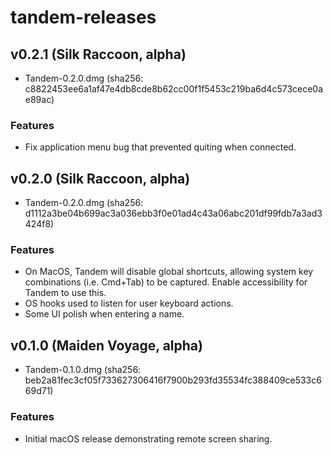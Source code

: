 # tandem-releases

## v0.2.1 (Silk Raccoon, alpha)

- Tandem-0.2.0.dmg (sha256: c8822453ee6a1af47e4db8cde8b62cc00f1f5453c219ba6d4c573cece0ae89ac)

### Features

- Fix application menu bug that prevented quiting when connected.

## v0.2.0 (Silk Raccoon, alpha)

- Tandem-0.2.0.dmg (sha256: d1112a3be04b699ac3a036ebb3f0e01ad4c43a06abc201df99fdb7a3ad3424f8)

### Features

- On MacOS, Tandem will disable global shortcuts, allowing system key combinations (i.e. Cmd+Tab) to be captured. Enable accessibility for Tandem to use this.
- OS hooks used to listen for user keyboard actions.
- Some UI polish when entering a name.

## v0.1.0 (Maiden Voyage, alpha)

- Tandem-0.1.0.dmg (sha256: beb2a81fec3cf05f733627306416f7900b293fd35534fc388409ce533c669d71)

### Features

- Initial macOS release demonstrating remote screen sharing.
